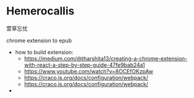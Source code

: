 # Hemerocallis
萱草忘忧

chrome extension to epub

- how to build extension: 
  - https://medium.com/@tharshita13/creating-a-chrome-extension-with-react-a-step-by-step-guide-47fe9bab24a1
  - https://www.youtube.com/watch?v=8OCEfOKzpAw
  - https://craco.js.org/docs/configuration/webpack/
  - https://craco.js.org/docs/configuration/webpack/
- 
